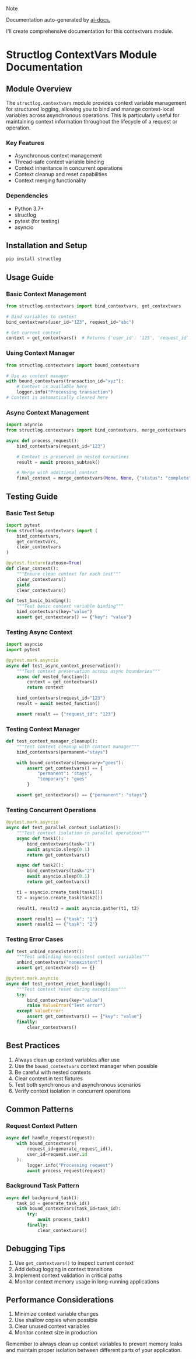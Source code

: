
> [!NOTE]
> Documentation auto-generated by [ai-docs.](https://github.com/connor-john/ai-docs)

I'll create comprehensive documentation for this contextvars module.

# Structlog ContextVars Module Documentation

## Module Overview

The `structlog.contextvars` module provides context variable management for structured logging, allowing you to bind and manage context-local variables across asynchronous operations. This is particularly useful for maintaining context information throughout the lifecycle of a request or operation.

### Key Features
- Asynchronous context management
- Thread-safe context variable binding
- Context inheritance in concurrent operations
- Context cleanup and reset capabilities
- Context merging functionality

### Dependencies
- Python 3.7+
- structlog
- pytest (for testing)
- asyncio

## Installation and Setup

```bash
pip install structlog
```

## Usage Guide

### Basic Context Management

```python
from structlog.contextvars import bind_contextvars, get_contextvars

# Bind variables to context
bind_contextvars(user_id="123", request_id="abc")

# Get current context
context = get_contextvars()  # Returns {'user_id': '123', 'request_id': 'abc'}
```

### Using Context Manager

```python
from structlog.contextvars import bound_contextvars

# Use as context manager
with bound_contextvars(transaction_id="xyz"):
    # Context is available here
    logger.info("Processing transaction")
# Context is automatically cleared here
```

### Async Context Management

```python
import asyncio
from structlog.contextvars import bind_contextvars, merge_contextvars

async def process_request():
    bind_contextvars(request_id="123")

    # Context is preserved in nested coroutines
    result = await process_subtask()

    # Merge with additional context
    final_context = merge_contextvars(None, None, {"status": "complete"})
```

## Testing Guide

### Basic Test Setup

```python
import pytest
from structlog.contextvars import (
    bind_contextvars,
    get_contextvars,
    clear_contextvars
)

@pytest.fixture(autouse=True)
def clear_context():
    """Ensure clean context for each test"""
    clear_contextvars()
    yield
    clear_contextvars()

def test_basic_binding():
    """Test basic context variable binding"""
    bind_contextvars(key="value")
    assert get_contextvars() == {"key": "value"}
```

### Testing Async Context

```python
import asyncio
import pytest

@pytest.mark.asyncio
async def test_async_context_preservation():
    """Test context preservation across async boundaries"""
    async def nested_function():
        context = get_contextvars()
        return context

    bind_contextvars(request_id="123")
    result = await nested_function()

    assert result == {"request_id": "123"}
```

### Testing Context Manager

```python
def test_context_manager_cleanup():
    """Test context cleanup with context manager"""
    bind_contextvars(permanent="stays")

    with bound_contextvars(temporary="goes"):
        assert get_contextvars() == {
            "permanent": "stays",
            "temporary": "goes"
        }

    assert get_contextvars() == {"permanent": "stays"}
```

### Testing Concurrent Operations

```python
@pytest.mark.asyncio
async def test_parallel_context_isolation():
    """Test context isolation in parallel operations"""
    async def task1():
        bind_contextvars(task="1")
        await asyncio.sleep(0.1)
        return get_contextvars()

    async def task2():
        bind_contextvars(task="2")
        await asyncio.sleep(0.1)
        return get_contextvars()

    t1 = asyncio.create_task(task1())
    t2 = asyncio.create_task(task2())

    result1, result2 = await asyncio.gather(t1, t2)

    assert result1 == {"task": "1"}
    assert result2 == {"task": "2"}
```

### Testing Error Cases

```python
def test_unbind_nonexistent():
    """Test unbinding non-existent context variables"""
    unbind_contextvars("nonexistent")
    assert get_contextvars() == {}

@pytest.mark.asyncio
async def test_context_reset_handling():
    """Test context reset during exceptions"""
    try:
        bind_contextvars(key="value")
        raise ValueError("Test error")
    except ValueError:
        assert get_contextvars() == {"key": "value"}
    finally:
        clear_contextvars()
```

## Best Practices

1. Always clean up context variables after use
2. Use the `bound_contextvars` context manager when possible
3. Be careful with nested contexts
4. Clear context in test fixtures
5. Test both synchronous and asynchronous scenarios
6. Verify context isolation in concurrent operations

## Common Patterns

### Request Context Pattern

```python
async def handle_request(request):
    with bound_contextvars(
        request_id=generate_request_id(),
        user_id=request.user.id
    ):
        logger.info("Processing request")
        await process_request(request)
```

### Background Task Pattern

```python
async def background_task():
    task_id = generate_task_id()
    with bound_contextvars(task_id=task_id):
        try:
            await process_task()
        finally:
            clear_contextvars()
```

## Debugging Tips

1. Use `get_contextvars()` to inspect current context
2. Add debug logging in context transitions
3. Implement context validation in critical paths
4. Monitor context memory usage in long-running applications

## Performance Considerations

1. Minimize context variable changes
2. Use shallow copies when possible
3. Clear unused context variables
4. Monitor context size in production

Remember to always clean up context variables to prevent memory leaks and maintain proper isolation between different parts of your application.
